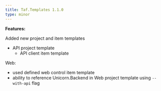 ```yaml
---
title: Taf.Templates 1.1.0
type: minor
---
```


**Features:**

Added new project and item templates

* API project template
  - API client item template

Web:
* used defined web control item template
* ability to reference Unicorn.Backend in Web project template using `--with-api` flag